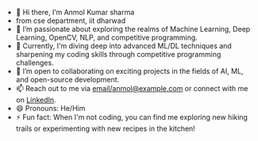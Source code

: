 - 👋 Hi there, I’m Anmol Kumar sharma
- from cse department, iit dharwad
- 👀 I’m passionate about exploring the realms of Machine Learning, Deep Learning, OpenCV, NLP, and competitive programming.
- 🌱 Currently, I'm diving deep into advanced ML/DL techniques and sharpening my coding skills through competitive programming challenges.
- 💼 I’m open to collaborating on exciting projects in the fields of AI, ML, and open-source development.
- 📫 Reach out to me via [email/anmol@example.com](anmolsharma425an@gmail.com) or connect with me on [LinkedIn](https://www.linkedin.com/in/anmol-kumar-sharma-5758a2259).
- 😄 Pronouns: He/Him
- ⚡ Fun fact: When I'm not coding, you can find me exploring new hiking trails or experimenting with new recipes in the kitchen!
